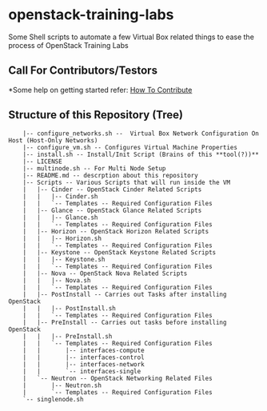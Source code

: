 openstack-training-labs
=======================

Some Shell scripts to automate a few Virtual Box related things to ease the process of OpenStack Training Labs

Call For Contributors/Testors
------------------------
*Some help on getting started refer: [How To Contribute](https://github.com/aptira/openstack-training-labs/edit/master/README.md)


Structure of this Repository (Tree)
------------------------

        |-- configure_networks.sh --  Virtual Box Network Configuration On Host (Host-Only Networks)
        |-- configure_vm.sh -- Configures Virtual Machine Properties
        |-- install.sh -- Install/Init Script (Brains of this **tool(?))**
        |-- LICENSE
        |-- multinode.sh -- For Multi Node Setup
        |-- README.md -- descrption about this repository
        |-- Scripts -- Various Scripts that will run inside the VM
        |   |-- Cinder -- OpenStack Cinder Related Scripts
        |   |   |-- Cinder.sh
        |   |   `-- Templates -- Required Configuration Files
        |   |-- Glance -- OpenStack Glance Related Scripts
        |   |   |-- Glance.sh
        |   |   `-- Templates -- Required Configuration Files
        |   |-- Horizon -- OpenStack Horizon Related Scripts
        |   |   |-- Horizon.sh
        |   |   `-- Templates -- Required Configuration Files
        |   |-- Keystone -- OpenStack Keystone Related Scripts
        |   |   |-- Keystone.sh
        |   |   `-- Templates -- Required Configuration Files
        |   |-- Nova -- OpenStack Nova Related Scripts
        |   |   |-- Nova.sh
        |   |   `-- Templates -- Required Configuration Files
        |   |-- PostInstall -- Carries out Tasks after installing OpenStack
        |   |   |-- PostInstall.sh
        |   |   `-- Templates -- Required Configuration Files
        |   |-- PreInstall -- Carries out tasks before installing OpenStack
        |   |   |-- PreInstall.sh
        |   |   `-- Templates -- Required Configuration Files
        |   |       |-- interfaces-compute
        |   |       |-- interfaces-control
        |   |       |-- interfaces-network
        |   |       `-- interfaces-single
        |   `-- Neutron -- OpenStack Networking Related Files
        |       |-- Neutron.sh
        |       `-- Templates -- Required Configuration Files
        `-- singlenode.sh

